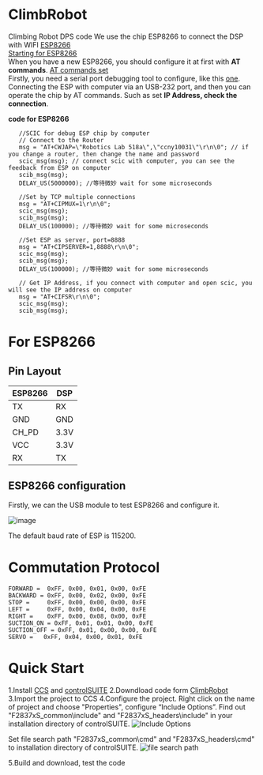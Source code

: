 # ClimbRobot
Climbing Robot DPS code
We use the chip ESP8266 to connect the DSP with WIFI [ESP8266](https://en.wikipedia.org/wiki/ESP8266)    
[Starting for ESP8266](https://circuitdigest.com/microcontroller-projects/how-to-use-at-commands-with-esp8266-module)      
When you have a new ESP8266, you should configure it at first with **AT commands**.  [AT commands set](https://www.espressif.com/sites/default/files/documentation/4a-esp8266_at_instruction_set_en.pdf)     
Firstly, you need a serial port debugging tool to configure, like this [one](https://github.com/Neutree/COMTool/releases).   
Connecting the ESP with computer via an USB-232 port, and then you can operate the chip by AT commands. Such as set **IP Address, check the connection**.


**code for ESP8266**	
```
   //SCIC for debug ESP chip by computer
   // Connect to the Router
   msg = "AT+CWJAP=\"Robotics Lab 518a\",\"ccny10031\"\r\n\0"; // if you change a router, then change the name and password
   scic_msg(msg); // connect scic with computer, you can see the feedback from ESP on computer
   scib_msg(msg);
   DELAY_US(5000000); //等待微妙 wait for some microseconds

   //Set by TCP multiple connections
   msg = "AT+CIPMUX=1\r\n\0";
   scic_msg(msg);
   scib_msg(msg);
   DELAY_US(100000); //等待微妙 wait for some microseconds

   //Set ESP as server, port=8888
   msg = "AT+CIPSERVER=1,8888\r\n\0";
   scic_msg(msg);
   scib_msg(msg);
   DELAY_US(100000); //等待微妙 wait for some microseconds

   // Get IP Address, if you connect with computer and open scic, you will see the IP address on computer
   msg = "AT+CIFSR\r\n\0";
   scic_msg(msg);
   scib_msg(msg);
```

# For ESP8266
## Pin Layout

ESP8266 | DSP
---|---
TX | RX
GND | GND
CH_PD | 3.3V
VCC | 3.3V
RX | TX

## ESP8266 configuration 

Firstly, we can the USB module to test ESP8266 and configure it.       

![image](https://ss1.bdstatic.com/70cFuXSh_Q1YnxGkpoWK1HF6hhy/it/u=3711389681,1822270054&fm=27&gp=0.jpg)      

The default baud rate of ESP is 115200.

# Commutation Protocol
	FORWARD =  0xFF, 0x00, 0x01, 0x00, 0xFE
	BACKWARD = 0xFF, 0x00, 0x02, 0x00, 0xFE
	STOP =     0xFF, 0x00, 0x00, 0x00, 0xFE
	LEFT =     0xFF, 0x00, 0x04, 0x00, 0xFE
	RIGHT =    0xFF, 0x00, 0x08, 0x00, 0xFE
	SUCTION_ON = 0xFF, 0x01, 0x01, 0x00, 0xFE
	SUCTION_OFF = 0xFF, 0x01, 0x00, 0x00, 0xFE
	SERVO =   0xFF, 0x04, 0x00, 0x01, 0xFE

# Quick Start
1.Install [CCS](http://www.ti.com/tool/CCSTUDIO) and [controlSUITE](http://www.ti.com/tool/CONTROLSUITE)
2.Downdload code form [ClimbRobot](https://github.com/liuzhaoming5954/ClimbRobot)
3.Import the project to CCS
4.Configure the project. Right click on the name of project and choose "Properties", configure “Include Options”. Find out "F2837xS_common\include" and "F2837xS_headers\include" in your installation directory of controlSUITE.
![Include Options](http://www.21ic.com/d/file/201601/c7eb07e699c54bb394a7fc358b5e75f2.png)

Set file search path "F2837xS_common\cmd" and "F2837xS_headers\cmd" to installation directory of controlSUITE.
![file search path](http://www.21ic.com/d/file/201601/e7b0d28a352bc603ea7cfc8fcb68d932.png)

5.Build and download, test the code
